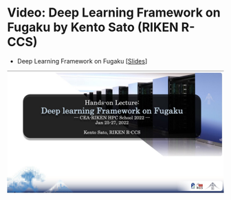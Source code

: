 # Video: Deep Learning Framework on Fugaku by Kento Sato (RIKEN R-CCS)

* Deep Learning Framework on Fugaku [[Slides](https://github.com/kento/hpc_tools_examples/blob/main/deep_learning/pytorch_fugaku/materials/RIKEN-CEA-school2022-AI-kento.pdf)]
<div align="center">
   <a href="https://youtu.be/iCiL7I8pS08">
   <img src="https://github.com/kento/hpc_tools_examples/blob/main/deep_learning/pytorch_fugaku/materials/deep-learning-framework-on-fugaku.jpg" width="600" />
   </a>
</div>
